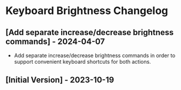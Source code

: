 # Keyboard Brightness Changelog

## [Add separate increase/decrease brightness commands] - 2024-04-07

- Add separate increase/decrease brightness commands in order to support convenient keyboard shortcuts for both actions.

## [Initial Version] - 2023-10-19
